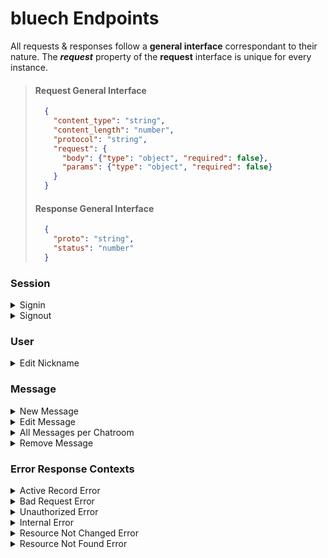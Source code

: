 # bluech Endpoints
All requests & responses follow a **general interface** correspondant to their nature.
The _**request**_ property of the **request** interface is unique for every instance.

<blockquote>

  #### Request General Interface
  ```json
    {
      "content_type": "string",
      "content_length": "number",
      "protocol": "string",
      "request": {
        "body": {"type": "object", "required": false},
        "params": {"type": "object", "required": false}
      } 
    }
  ```
  #### Response General Interface
  ```json
    {
      "proto": "string",
      "status": "number"
    }
  ```
</blockquote>
  
### Session
<details>
  <summary>Signin</summary>

  #### Request
  ```json
    {
      // ...
      "protocol": "signin",
      "request": {
        "body": {
          "user": {
            "email": "string",
            "password": "string"
          }     
        }
      }
    }
  ```
  #### Response
  ```json
    {
      "proto": "signin_success",
      "status": 200,
      "user": {
        "id": "number",
        "email": "string",
        "nickname": "string"
      } 
    }
  ```
</details>
  
<details>
<summary>Signout</summary>

#### Request
  ```json
    {
      // ...
      "protocol": "signout",
      "request": {}
    }
  ```
#### Response
  ```json
    {
      "proto": "signout_success",
      "status": 200
    }
  ```
</details>
  
### User

<details>
<summary>Edit Nickname</summary>

#### Request
  ```json
    {
      // ...
      "protocol": "edit_username",
      "request": {
        "body": {
          "user": {
            "nickname": "string"
          }   
        }
      }
    }
  ```
#### Response
  ```json
    {
      "proto": "edit_username_success",
      "status": 200,
      "user": {
        "id": "number",
        "email": "string",
        "nickname": "string"
      } 
    }
  ```
</details>
  
### Message
<details>
<summary>New Message</summary>

#### Request
  ```json
    {
      // ...
      "protocol": "new_message",
      "request": {
        "body": {
          "message": {
            "description": "string",
            "recipient": "number",
            "reply_to": {"type": "number", "required": false}
          }
        }
      } 
    }
  ```
#### Response
  ```json
    {
      "status": 200,
      "proto": "new_message",
      "message": {
        "id": "number",
        "description": "string",
        "is_edited": "boolean",
        "sender": "number",
        "sent_date": "string",
        "last_update": "string"
      } 
    }
  ```
</details>

<details>
<summary>Edit Message</summary>

#### Request
  ```json
    {
      // ...
      "protocol": "edit_message",
      "request": {
        "body": {
          "message": {"description": "string"}
        },
        "params": {"id": "number"}
      } 
    }
  ```
#### Response
  ```json
    {
      "status": 200,
      "proto": "edit_message",
      "message": {
        "id": "number",
        "description": "string",
        "is_edited": true,
        "sender": "number",
        "sent_date": "string",
        "last_update": "string"
      } 
    }
  ```
</details>
  
<details>
<summary>All Messages per Chatroom</summary>

#### Request
  ```json
    {
      // ...
      "protocol": "all_messages",
      "request": {
        "params": {"recipient": "number", "page": {"type": "number", "required": false}}
      } 
    }
  ```
#### Response
  ```json
    {
      "status": 200,
      "proto": "all_messages",
      "messages": [
        {
          "id": "number",
          "description": "string",
          "is_edited": "boolean",
          "sender": "number",
          "sent_date": "string",
          "last_update": "string"
        },
        ...
      ] 
    }
  ```
</details>

<details>
<summary>Remove Message</summary>

#### Request
  ```json
    {
      // ...
      "protocol": "remove_message",
      "request": {
        "params": {"id": "number"}
      } 
    }
  ```
#### Response
  ```json
    {
      "status": 200,
      "proto": "remove_message",
      "benefactor": {
        "id": "number",
        "email": "string",
        "nickname": "string"
      } 
    }
  ```
</details>
  
### Error Response Contexts
<details>
<summary>Active Record Error</summary>

#### <a id="ARE">ActiveRecordError</a>
  ```json
    {
      "proto": "active_record_error",
      "status": 501,
      "message": "Active Record operation failure"
    }
  ```
</details>
  
<details>
<summary>Bad Request Error</summary>

#### <a id="BR">BadRequest</a>
  ```json
    {
      "proto": "invalid_request",
      "status": 400,
      "message": "Bad Request"
    }
  ```
</details>
  
<details>
<summary>Unauthorized Error</summary>

#### <a id="UA">Unauthorized</a>
  ```json
    {
      "proto": "signin_failure",
      "status": 401,
      "message": "Unauthorized"
    }
  ```
</details>
  
<details>
<summary>Internal Error</summary>

#### <a id="IE">InternalError</a>
  ```json
    {
      "proto": "internal_error",
      "status": 500,
      "message": "Internal Error"
    }
  ```
</details>
  
<details>
<summary>Resource Not Changed Error</summary>

#### <a id="RNC">ResourceNotChanged</a>
  ```json
    {
      "proto": "resource_not_changed",
      "status": 304,
      "message": "Resource was already up to date."
    }
  ```
</details>
  
<details>
<summary>Resource Not Found Error</summary>

#### <a id="RNF">ResourceNotFound</a>
  ```json
    {
      "proto": "resource_not_found",
      "status": 404,
      "message": "Resource Not Found"
    }
  ```
</details>
